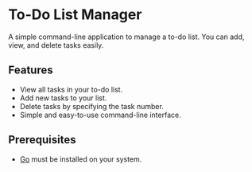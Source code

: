 # To-Do List Manager

A simple command-line application to manage a to-do list. You can add, view, and delete tasks easily.

## Features
- View all tasks in your to-do list.
- Add new tasks to your list.
- Delete tasks by specifying the task number.
- Simple and easy-to-use command-line interface.

## Prerequisites
- [Go](https://golang.org/doc/install) must be installed on your system.
